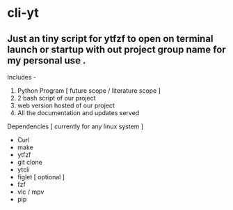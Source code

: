 # cli-yt

## Just an tiny script for ytfzf to open on terminal launch or  startup with out project group name for my personal use .


Includes -
1) Python Program [ future scope / literature scope ] 
2) 2 bash script of our project 
3) web version hosted of our project
4) All the documentation and updates served 

Dependencies [ currently for any linux system ]

- Curl
- make
- ytfzf
- git clone
- ytcli
- figlet [ optional ]
- fzf
- vlc / mpv
- pip
